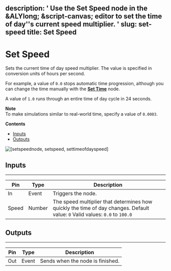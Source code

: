description: ' Use the Set Speed node in the &ALYlong; &script-canvas; editor to set
  the time of day''s current speed multiplier. '
slug: set-speed
title: Set Speed
---
# Set Speed<a name="set-speed"></a>

Sets the current time of day speed multiplier\. The value is specified in conversion units of hours per second\. 

For example, a value of `0.0` stops automatic time progression, although you can change the time manually with the **[Set Time](set-time.md)** node\. 

A value of `1.0` runs through an entire time of day cycle in 24 seconds\. 

**Note**  
To make simulations similar to real\-world time, specify a value of `0.0003`\.

**Contents**
+ [Inputs](#set-speed-input)
+ [Outputs](#set-speed-output)

![\[setspeednode, setspeed, settimeofdayspeed\]](/images/userguide/scripting/script-canvas/scriptcanvasnodes/script-canvas-set-speed-node.png)

## Inputs<a name="set-speed-input"></a>


****  

| Pin | Type | Description | 
| --- | --- | --- | 
| In | Event | Triggers the node\. | 
| Speed | Number |  The speed multiplier that determines how quickly the time of day changes\. Default value: `0` Valid values: `0.0` to `100.0`  | 

## Outputs<a name="set-speed-output"></a>


****  

| Pin | Type | Description | 
| --- | --- | --- | 
| Out | Event | Sends when the node is finished\. | 